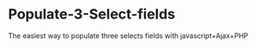 Populate-3-Select-fields
========================

The easiest way to populate three selects fields with javascript+Ajax+PHP
